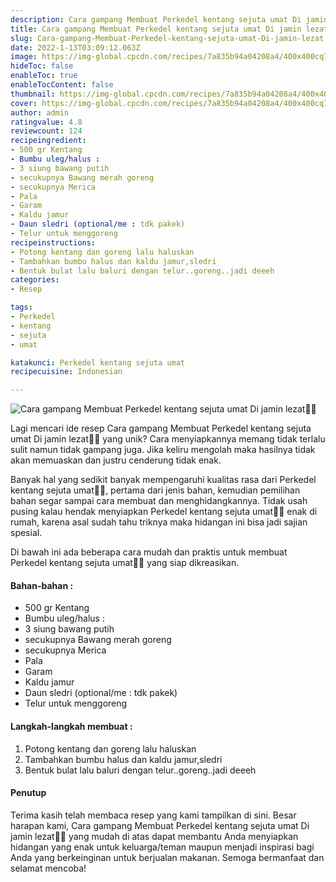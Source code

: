 ```yaml
---
description: Cara gampang Membuat Perkedel kentang sejuta umat Di jamin lezat"
title: Cara gampang Membuat Perkedel kentang sejuta umat Di jamin lezat
slug: Cara-gampang-Membuat-Perkedel-kentang-sejuta-umat-Di-jamin-lezat
date: 2022-1-13T03:09:12.063Z
image: https://img-global.cpcdn.com/recipes/7a835b94a04208a4/400x400cq70/photo.jpg
hideToc: false
enableToc: true
enableTocContent: false
thumbnail: https://img-global.cpcdn.com/recipes/7a835b94a04208a4/400x400cq70/photo.jpg
cover: https://img-global.cpcdn.com/recipes/7a835b94a04208a4/400x400cq70/photo.jpg
author: admin
ratingvalue: 4.8
reviewcount: 124
recipeingredient:
- 500 gr Kentang
- Bumbu uleg/halus :
- 3 siung bawang putih
- secukupnya Bawang merah goreng
- secukupnya Merica
- Pala
- Garam
- Kaldu jamur
- Daun sledri (optional/me : tdk pakek)
- Telur untuk menggoreng
recipeinstructions:
- Potong kentang dan goreng lalu haluskan
- Tambahkan bumbu halus dan kaldu jamur,sledri
- Bentuk bulat lalu baluri dengan telur..goreng..jadi deeeh
categories:
- Resep

tags:
- Perkedel
- kentang
- sejuta
- umat

katakunci: Perkedel kentang sejuta umat
recipecuisine: Indonesian

---
```


![Cara gampang Membuat Perkedel kentang sejuta umat Di jamin lezat👩‍🍳](https://img-global.cpcdn.com/recipes/7a835b94a04208a4/400x400cq70/photo.jpg)

Lagi mencari ide resep Cara gampang Membuat Perkedel kentang sejuta umat Di jamin lezat👩‍🍳 yang unik? Cara menyiapkannya memang tidak terlalu sulit namun tidak gampang juga. Jika keliru mengolah maka hasilnya tidak akan memuaskan dan justru cenderung tidak enak.

Banyak hal yang sedikit banyak mempengaruhi kualitas rasa dari Perkedel kentang sejuta umat👩‍🍳, pertama dari jenis bahan, kemudian pemilihan bahan segar sampai cara membuat dan menghidangkannya. Tidak usah pusing kalau hendak menyiapkan Perkedel kentang sejuta umat👩‍🍳 enak di rumah, karena asal sudah tahu triknya maka hidangan ini bisa jadi sajian spesial.

Di bawah ini ada beberapa cara mudah dan praktis untuk membuat Perkedel kentang sejuta umat👩‍🍳 yang siap dikreasikan.

<!--inarticleads1-->

#### Bahan-bahan :

- 500 gr Kentang
- Bumbu uleg/halus :
- 3 siung bawang putih
- secukupnya Bawang merah goreng
- secukupnya Merica
- Pala
- Garam
- Kaldu jamur
- Daun sledri (optional/me : tdk pakek)
- Telur untuk menggoreng

<!--inarticleads2-->

#### Langkah-langkah membuat :

1. Potong kentang dan goreng lalu haluskan
1. Tambahkan bumbu halus dan kaldu jamur,sledri
1. Bentuk bulat lalu baluri dengan telur..goreng..jadi deeeh

#### Penutup

Terima kasih telah membaca resep yang kami tampilkan di sini. Besar harapan kami, Cara gampang Membuat Perkedel kentang sejuta umat Di jamin lezat👩‍🍳 yang mudah di atas dapat membantu Anda menyiapkan hidangan yang enak untuk keluarga/teman maupun menjadi inspirasi bagi Anda yang berkeinginan untuk berjualan makanan. Semoga bermanfaat dan selamat mencoba!